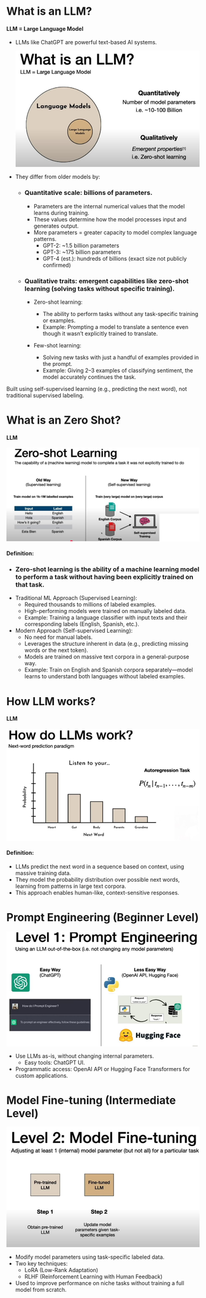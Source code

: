# What is an LLM?

#### LLM = Large Language Model

- LLMs like ChatGPT are powerful text-based AI systems.

  ![mon](../image/01_LLM_intro.jpg)
  
- They differ from older models by:
  - ### Quantitative scale: billions of parameters.
    - Parameters are the internal numerical values that the model learns during training.
    - These values determine how the model processes input and generates output.
    - More parameters = greater capacity to model complex language patterns.
      - GPT-2: ~1.5 billion parameters
      - GPT-3: ~175 billion parameters
      - GPT-4 (est.): hundreds of billions (exact size not publicly confirmed)
    
  - ### Qualitative traits: emergent capabilities like zero-shot learning (solving tasks without specific training).
      - Zero-shot learning:
        - The ability to perform tasks without any task-specific training or examples.
        - Example: Prompting a model to translate a sentence even though it wasn’t explicitly trained to translate.
        
      - Few-shot learning:
        - Solving new tasks with just a handful of examples provided in the prompt.
        - Example: Giving 2–3 examples of classifying sentiment, the model accurately continues the task.

Built using self-supervised learning (e.g., predicting the next word), not traditional supervised labeling.


# What is an Zero Shot?
#### LLM
  ![mon](../image/02_Zero_shot.jpg)
#### Definition:
  - ### Zero-shot learning is the ability of a machine learning model to perform a task without having been explicitly trained on that task.
  - Traditional ML Approach (Supervised Learning):
    - Required thousands to millions of labeled examples.
    - High-performing models were trained on manually labeled data.
    - Example: Training a language classifier with input texts and their corresponding labels (English, Spanish, etc.).
  - Modern Approach (Self-supervised Learning):
     - No need for manual labels.
     - Leverages the structure inherent in data (e.g., predicting missing words or the next token).
     - Models are trained on massive text corpora in a general-purpose way.
     - Example: Train on English and Spanish corpora separately—model learns to understand both languages without labeled examples.


# How LLM works?
#### LLM
  ![mon](../image/03_how_it_works.jpg)
#### Definition:
  - LLMs predict the next word in a sequence based on context, using massive training data.
  - They model the probability distribution over possible next words, learning from patterns in large text corpora.
  - This approach enables human-like, context-sensitive responses.


# Prompt Engineering (Beginner Level)
  ![mon](../image/04_promt_eng.jpg)
  - Use LLMs as-is, without changing internal parameters.
      - Easy tools: ChatGPT UI.
  - Programmatic access: OpenAI API or Hugging Face Transformers for custom applications.


# Model Fine-tuning (Intermediate Level)
  ![mon](../image/05_finetune.jpg)

  - Modify model parameters using task-specific labeled data.
  - Two key techniques:
      - LoRA (Low-Rank Adaptation)
      - RLHF (Reinforcement Learning with Human Feedback)
  - Used to improve performance on niche tasks without training a full model from scratch.

  
